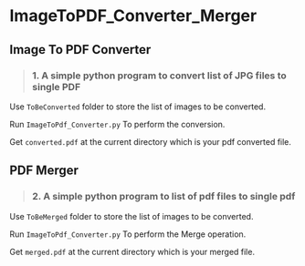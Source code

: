 # ImageToPDF_Converter_Merger

## Image To PDF Converter

> ### 1. A simple python program to convert list of JPG files to single PDF

Use `ToBeConverted` folder to store the list of images to be converted.

Run `ImageToPdf_Converter.py` To perform the conversion.

Get `converted.pdf` at the current directory which is your pdf converted file.

## PDF Merger

> ### 2. A simple python program to list of pdf files to single pdf

Use `ToBeMerged` folder to store the list of images to be converted.

Run `ImageToPdf_Converter.py` To perform the Merge operation.

Get `merged.pdf` at the current directory which is your merged file.






